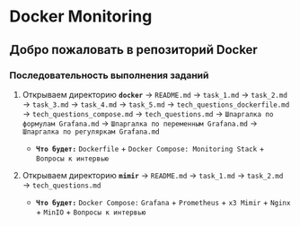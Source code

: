 # Docker Monitoring

## Добро пожаловать в репозиторий Docker

### Последовательность выполнения заданий
  1. Открываем директорию **`docker`** → `README.md` → `task_1.md` → `task_2.md` → `task_3.md` → `task_4.md` → `task_5.md` → `tech_questions_dockerfile.md` → `tech_questions_compose.md` → `tech_questions.md` → `Шпаргалка по формулам Grafana.md` → `Шпаргалка по переменным Grafana.md` → `Шпаргалка по регуляркам Grafana.md` 

      - **`Что будет:`** `Dockerfile` + `Docker Compose: Monitoring Stack` + `Вопросы к интервью`

  2. Открываем директорию **`mimir`** → `README.md` → `task_1.md` → `task_2.md` → `tech_questions.md`
      - **`Что будет:`** `Docker Compose:` `Grafana` + `Prometheus` + `x3 Mimir` + `Nginx` + `MinIO` + `Вопросы к интервью`
